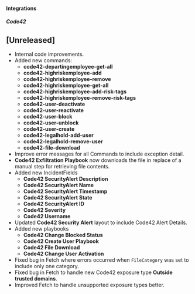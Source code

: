 
#### Integrations
##### Code42
## [Unreleased]
- Internal code improvements.
- Added new commands:
    - **code42-departingemployee-get-all**
    - **code42-highriskemployee-add**
    - **code42-highriskemployee-remove**
    - **code42-highriskemployee-get-all**
    - **code42-highriskemployee-add-risk-tags**
    - **code42-highriskemployee-remove-risk-tags**
    - **code42-user-deactivate**
    - **code42-user-reactivate**
    - **code42-user-block**
    - **code42-user-unblock**
    - **code42-user-create**
    - **code42-legalhold-add-user**
    - **code42-legalhold-remove-user**
    - **code42-file-download**
- Improve error messages for all Commands to include exception detail.
- **Code42 Exfiltration Playbook** now downloads the file in replace of a manual step for retrieving file contents.
- Added new IncidentFields
    - **Code42 SecurityAlert Description**
    - **Code42 SecurityAlert Name**
    - **Code42 SecurityAlert Timestamp**
    - **Code42 SecurityAlert State**
    - **Code42 SecurityAlert ID**
    - **Code42 Severity**
    - **Code42 Username**
- Updated **Code42 Security Alert** layout to include Code42 Alert Details.
- Added new playbooks
    - **Code42 Change Blocked Status**
    - **Code42 Create User Playbook**
    - **Code42 File Download**
    - **Code42 Change User Activation**
- Fixed bug in Fetch where errors occurred when `FileCategory` was set to include only one category.
- Fixed bug in Fetch to handle new Code42 exposure type **Outside trusted domains**.
- Improved Fetch to handle unsupported exposure types better.
